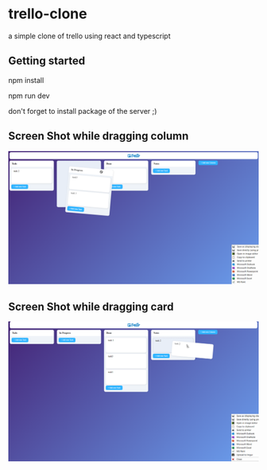# trello-clone

a simple clone of trello using react and typescript

## Getting started

npm install

npm run dev

don't forget to install package of the server ;)

## Screen Shot while dragging column

![alt text](https://github.com/adnenre/trello-react-typescript/blob/main/trello_clone_screen_shot.png)

## Screen Shot while dragging card

![alt text](https://github.com/adnenre/trello-react-typescript/blob/main/trello_clone_screen_shot_dragging_card.png)
